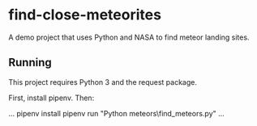 # find-close-meteorites
A demo project that uses Python and NASA to find meteor landing sites.

## Running

This project requires Python 3 and the request package.

First, install pipenv. Then:

...
pipenv install
pipenv run "Python meteors\find_meteors.py"
...